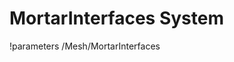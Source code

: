 <!-- MOOSE Documentation Stub: Remove this when content is added. -->

# MortarInterfaces System
!parameters /Mesh/MortarInterfaces

